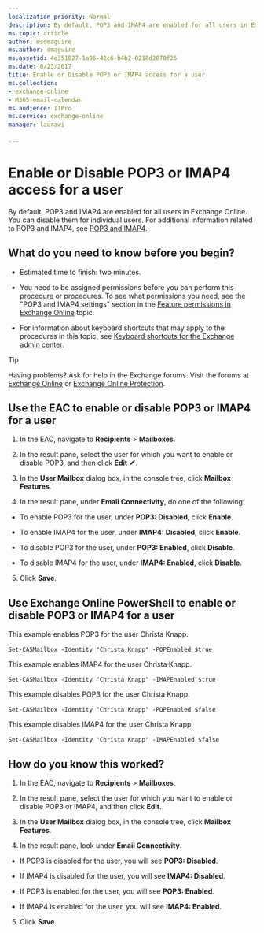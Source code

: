 ```yaml
---
localization_priority: Normal
description: By default, POP3 and IMAP4 are enabled for all users in Exchange Online. You can disable them for individual users. For additional information related to POP3 and IMAP4, see POP3 and IMAP4.
ms.topic: article
author: msdmaguire
ms.author: dmaguire
ms.assetid: 4e351027-1a96-42c6-b4b2-8218d2070f25
ms.date: 6/23/2017
title: Enable or Disable POP3 or IMAP4 access for a user
ms.collection: 
- exchange-online
- M365-email-calendar
ms.audience: ITPro
ms.service: exchange-online
manager: laurawi

---
```


# Enable or Disable POP3 or IMAP4 access for a user

By default, POP3 and IMAP4 are enabled for all users in Exchange Online. You can disable them for individual users. For additional information related to POP3 and IMAP4, see [POP3 and IMAP4](pop3-and-imap4.md).

## What do you need to know before you begin?

- Estimated time to finish: two minutes.

- You need to be assigned permissions before you can perform this procedure or procedures. To see what permissions you need, see the "POP3 and IMAP4 settings" section in the [Feature permissions in Exchange Online](../../permissions-exo/feature-permissions.md) topic.

- For information about keyboard shortcuts that may apply to the procedures in this topic, see [Keyboard shortcuts for the Exchange admin center](../../accessibility/keyboard-shortcuts-in-admin-center.md).

> [!TIP]
> Having problems? Ask for help in the Exchange forums. Visit the forums at [Exchange Online](https://go.microsoft.com/fwlink/p/?linkId=267542) or [Exchange Online Protection](https://go.microsoft.com/fwlink/p/?linkId=285351).

## Use the EAC to enable or disable POP3 or IMAP4 for a user

1. In the EAC, navigate to **Recipients** \> **Mailboxes**.

2. In the result pane, select the user for which you want to enable or disable POP3, and then click **Edit** ![Edit icon](../../media/ITPro_EAC_EditIcon.gif).

3. In the **User Mailbox** dialog box, in the console tree, click **Mailbox Features**.

4. In the result pane, under **Email Connectivity**, do one of the following:

  - To enable POP3 for the user, under **POP3: Disabled**, click **Enable**.

  - To enable IMAP4 for the user, under **IMAP4: Disabled**, click **Enable**.

  - To disable POP3 for the user, under **POP3: Enabled**, click **Disable**.

  - To disable IMAP4 for the user, under **IMAP4: Enabled**, click **Disable**.

5. Click **Save**.

## Use Exchange Online PowerShell to enable or disable POP3 or IMAP4 for a user

This example enables POP3 for the user Christa Knapp.

```
Set-CASMailbox -Identity "Christa Knapp" -POPEnabled $true
```

This example enables IMAP4 for the user Christa Knapp.

```
Set-CASMailbox -Identity "Christa Knapp" -IMAPEnabled $true
```

This example disables POP3 for the user Christa Knapp.

```
Set-CASMailbox -Identity "Christa Knapp" -POPEnabled $false
```

This example disables IMAP4 for the user Christa Knapp.

```
Set-CASMailbox -Identity "Christa Knapp" -IMAPEnabled $false
```

## How do you know this worked?

1. In the EAC, navigate to **Recipients** \> **Mailboxes**.

2. In the result pane, select the user for which you want to enable or disable POP3 or IMAP4, and then click **Edit**.

3. In the **User Mailbox** dialog box, in the console tree, click **Mailbox Features**.

4. In the result pane, look under **Email Connectivity**.

  - If POP3 is disabled for the user, you will see **POP3: Disabled**.

  - If IMAP4 is disabled for the user, you will see **IMAP4: Disabled**.

  - If POP3 is enabled for the user, you will see **POP3: Enabled**.

  - If IMAP4 is enabled for the user, you will see **IMAP4: Enabled**.

5. Click **Save**.



